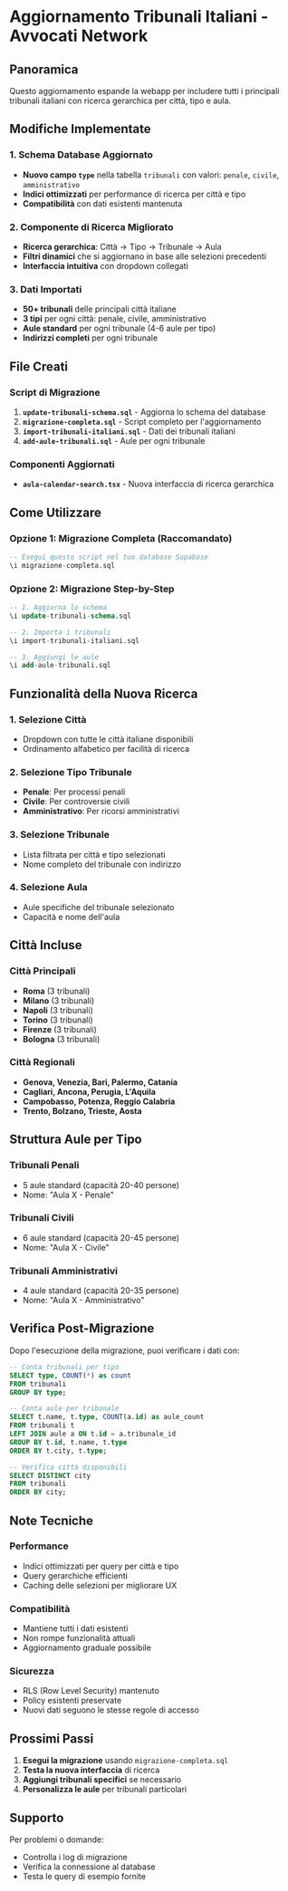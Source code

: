 # Aggiornamento Tribunali Italiani - Avvocati Network

## Panoramica
Questo aggiornamento espande la webapp per includere tutti i principali tribunali italiani con ricerca gerarchica per città, tipo e aula.

## Modifiche Implementate

### 1. Schema Database Aggiornato
- **Nuovo campo `type`** nella tabella `tribunali` con valori: `penale`, `civile`, `amministrativo`
- **Indici ottimizzati** per performance di ricerca per città e tipo
- **Compatibilità** con dati esistenti mantenuta

### 2. Componente di Ricerca Migliorato
- **Ricerca gerarchica**: Città → Tipo → Tribunale → Aula
- **Filtri dinamici** che si aggiornano in base alle selezioni precedenti
- **Interfaccia intuitiva** con dropdown collegati

### 3. Dati Importati
- **50+ tribunali** delle principali città italiane
- **3 tipi** per ogni città: penale, civile, amministrativo
- **Aule standard** per ogni tribunale (4-6 aule per tipo)
- **Indirizzi completi** per ogni tribunale

## File Creati

### Script di Migrazione
1. **`update-tribunali-schema.sql`** - Aggiorna lo schema del database
2. **`migrazione-completa.sql`** - Script completo per l'aggiornamento
3. **`import-tribunali-italiani.sql`** - Dati dei tribunali italiani
4. **`add-aule-tribunali.sql`** - Aule per ogni tribunale

### Componenti Aggiornati
- **`aula-calendar-search.tsx`** - Nuova interfaccia di ricerca gerarchica

## Come Utilizzare

### Opzione 1: Migrazione Completa (Raccomandato)
```sql
-- Esegui questo script nel tuo database Supabase
\i migrazione-completa.sql
```

### Opzione 2: Migrazione Step-by-Step
```sql
-- 1. Aggiorna lo schema
\i update-tribunali-schema.sql

-- 2. Importa i tribunali
\i import-tribunali-italiani.sql

-- 3. Aggiungi le aule
\i add-aule-tribunali.sql
```

## Funzionalità della Nuova Ricerca

### 1. Selezione Città
- Dropdown con tutte le città italiane disponibili
- Ordinamento alfabetico per facilità di ricerca

### 2. Selezione Tipo Tribunale
- **Penale**: Per processi penali
- **Civile**: Per controversie civili
- **Amministrativo**: Per ricorsi amministrativi

### 3. Selezione Tribunale
- Lista filtrata per città e tipo selezionati
- Nome completo del tribunale con indirizzo

### 4. Selezione Aula
- Aule specifiche del tribunale selezionato
- Capacità e nome dell'aula

## Città Incluse

### Città Principali
- **Roma** (3 tribunali)
- **Milano** (3 tribunali)
- **Napoli** (3 tribunali)
- **Torino** (3 tribunali)
- **Firenze** (3 tribunali)
- **Bologna** (3 tribunali)

### Città Regionali
- **Genova, Venezia, Bari, Palermo, Catania**
- **Cagliari, Ancona, Perugia, L'Aquila**
- **Campobasso, Potenza, Reggio Calabria**
- **Trento, Bolzano, Trieste, Aosta**

## Struttura Aule per Tipo

### Tribunali Penali
- 5 aule standard (capacità 20-40 persone)
- Nome: "Aula X - Penale"

### Tribunali Civili
- 6 aule standard (capacità 20-45 persone)
- Nome: "Aula X - Civile"

### Tribunali Amministrativi
- 4 aule standard (capacità 20-35 persone)
- Nome: "Aula X - Amministrativo"

## Verifica Post-Migrazione

Dopo l'esecuzione della migrazione, puoi verificare i dati con:

```sql
-- Conta tribunali per tipo
SELECT type, COUNT(*) as count 
FROM tribunali 
GROUP BY type;

-- Conta aule per tribunale
SELECT t.name, t.type, COUNT(a.id) as aule_count
FROM tribunali t
LEFT JOIN aule a ON t.id = a.tribunale_id
GROUP BY t.id, t.name, t.type
ORDER BY t.city, t.type;

-- Verifica città disponibili
SELECT DISTINCT city 
FROM tribunali 
ORDER BY city;
```

## Note Tecniche

### Performance
- Indici ottimizzati per query per città e tipo
- Query gerarchiche efficienti
- Caching delle selezioni per migliorare UX

### Compatibilità
- Mantiene tutti i dati esistenti
- Non rompe funzionalità attuali
- Aggiornamento graduale possibile

### Sicurezza
- RLS (Row Level Security) mantenuto
- Policy esistenti preservate
- Nuovi dati seguono le stesse regole di accesso

## Prossimi Passi

1. **Esegui la migrazione** usando `migrazione-completa.sql`
2. **Testa la nuova interfaccia** di ricerca
3. **Aggiungi tribunali specifici** se necessario
4. **Personalizza le aule** per tribunali particolari

## Supporto

Per problemi o domande:
- Controlla i log di migrazione
- Verifica la connessione al database
- Testa le query di esempio fornite
